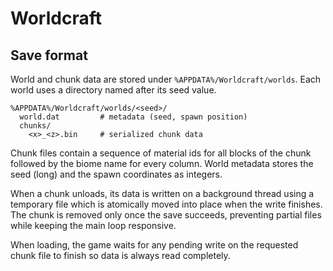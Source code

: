 # Worldcraft

## Save format

World and chunk data are stored under `%APPDATA%/Worldcraft/worlds`.
Each world uses a directory named after its seed value.

```
%APPDATA%/Worldcraft/worlds/<seed>/
  world.dat         # metadata (seed, spawn position)
  chunks/
    <x>_<z>.bin     # serialized chunk data
```

Chunk files contain a sequence of material ids for all blocks of the chunk
followed by the biome name for every column. World metadata stores the seed
(long) and the spawn coordinates as integers.

When a chunk unloads, its data is written on a background thread using a
temporary file which is atomically moved into place when the write finishes.
The chunk is removed only once the save succeeds, preventing partial files while
keeping the main loop responsive.

When loading, the game waits for any pending write on the requested chunk file
to finish so data is always read completely.

